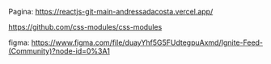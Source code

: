 Pagina: https://reactjs-git-main-andressadacosta.vercel.app/

https://github.com/css-modules/css-modules

figma: https://www.figma.com/file/duayYhf5G5FUdtegpuAxmd/Ignite-Feed-(Community)?node-id=0%3A1

